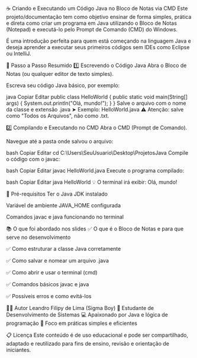 ☕ Criando e Executando um Código Java no Bloco de Notas via CMD
Este projeto/documentação tem como objetivo ensinar de forma simples, prática e direta como criar um programa em Java utilizando o Bloco de Notas (Notepad) e executá-lo pelo Prompt de Comando (CMD) do Windows.

É uma introdução perfeita para quem está começando na linguagem Java e deseja aprender a executar seus primeiros códigos sem IDEs como Eclipse ou IntelliJ.

🧾 Passo a Passo Resumido
1️⃣ Escrevendo o Código Java
Abra o Bloco de Notas (ou qualquer editor de texto simples).

Escreva seu código Java básico, por exemplo:

java
Copiar
Editar
public class HelloWorld {
    public static void main(String[] args) {
        System.out.println("Olá, mundo!");
    }
}
Salve o arquivo com o nome da classe e extensão .java
➤ Exemplo: HelloWorld.java
⚠️ Atenção: salve como "Todos os Arquivos", não como .txt.

2️⃣ Compilando e Executando no CMD
Abra o CMD (Prompt de Comando).

Navegue até a pasta onde salvou o arquivo:

bash
Copiar
Editar
cd C:\Users\SeuUsuario\Desktop\ProjetosJava
Compile o código com o javac:

bash
Copiar
Editar
javac HelloWorld.java
Execute o programa compilado:

bash
Copiar
Editar
java HelloWorld
💡 O terminal irá exibir: Olá, mundo!

🔧 Pré-requisitos
Ter o Java JDK instalado

Variável de ambiente JAVA_HOME configurada

Comandos javac e java funcionando no terminal

📚 O que foi abordado nos slides
✅ O que é o Bloco de Notas e para que serve no desenvolvimento

✅ Como estruturar a classe Java corretamente

✅ Como salvar e nomear um arquivo .java

✅ Como abrir e usar o terminal (cmd)

✅ Comandos básicos javac e java

✅ Possíveis erros e como evitá-los

👨‍🏫 Autor
Leandro Filipy de Lima (Sigma Boy)
📘 Estudante de Desenvolvimento de Sistemas
💻 Apaixonado por Java e lógica de programação
🎯 Foco em práticas simples e eficientes

📋 Licença
Este conteúdo é de uso educacional e pode ser compartilhado, adaptado e reutilizado para fins de ensino, revisão e orientação de iniciantes.

